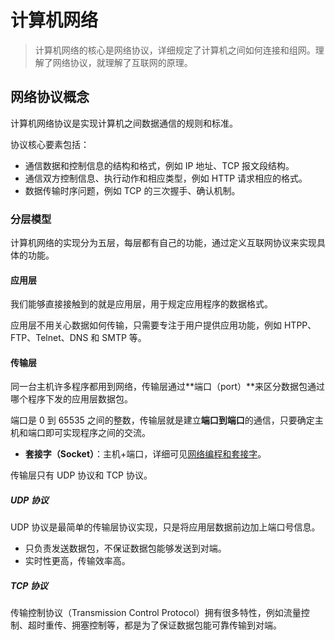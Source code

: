 # 计算机网络

> 计算机网络的核心是网络协议，详细规定了计算机之间如何连接和组网。理解了网络协议，就理解了互联网的原理。

## 网络协议概念

计算机网络协议是实现计算机之间数据通信的规则和标准。

协议核心要素包括：

- 通信数据和控制信息的结构和格式，例如 IP 地址、TCP 报文段结构。
- 通信双方控制信息、执行动作和相应类型，例如 HTTP 请求相应的格式。
- 数据传输时序问题，例如 TCP 的三次握手、确认机制。

### 分层模型

计算机网络的实现分为五层，每层都有自己的功能，通过定义互联网协议来实现具体的功能。

#### 应用层

我们能够直接接触到的就是应用层，用于规定应用程序的数据格式。

应用层不用关心数据如何传输，只需要专注于用户提供应用功能，例如 HTPP、FTP、Telnet、DNS 和 SMTP 等。

#### 传输层

同一台主机许多程序都用到网络，传输层通过**端口（port）**来区分数据包通过哪个程序下发的应用层数据包。

端口是 0 到 65535 之间的整数，传输层就是建立**端口到端口**的通信，只要确定主机和端口即可实现程序之间的交流。

- **套接字（Socket）**：主机+端口，详细可见[网络编程和套接字](./socket.md)。

传输层只有 UDP 协议和 TCP 协议。

##### UDP 协议

UDP 协议是最简单的传输层协议实现，只是将应用层数据前边加上端口号信息。

- 只负责发送数据包，不保证数据包能够发送到对端。
- 实时性更高，传输效率高。

##### TCP 协议

传输控制协议（Transmission Control Protocol）拥有很多特性，例如流量控制、超时重传、拥塞控制等，都是为了保证数据包能可靠传输到对端。

